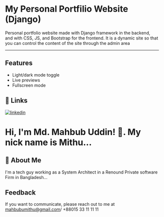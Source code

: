 #
# My Personal Portfilio Website (Django)

Personal portfolio website made with Django framework in the backend, and with CSS, JS, and Bootstrap for the frontend. It is a dynamic site so that you can control the content of the site through the admin area

---
## Features

  - Light/dark mode toggle
  - Live previews
  - Fullscreen mode


## 🔗 Links
[![linkedin](https://img.shields.io/badge/linkedin-0A66C2?style=for-the-badge&logo=linkedin&logoColor=white)](www.linkedin.com/in/mahbubumithu)

# Hi, I'm Md. Mahbub Uddin! 👋. My nick name is Mithu...


## 🚀 About Me
I'm a tech guy working as a System Architect in a Renound Private software Firm in Bangladesh...


## Feedback

If you want to communicate, please reach out to me at mahbubumithu@gmail.com/ +88015 33 11 11 11


